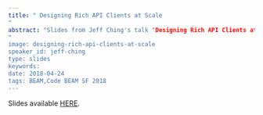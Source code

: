 ```yaml
---
title: " Designing Rich API Clients at Scale
"
abstract: "Slides from Jeff Ching's talk "Designing Rich API Clients at Scale" - Code BEAM SF 2018
"
image: designing-rich-api-clients-at-scale
speaker_id: jeff-ching
type: slides
keywords: 
date: 2018-04-24
tags: BEAM,Code BEAM SF 2018
---
```

Slides available <a href="/uploads/media/default/0001/01/963fe7faf36ffffbf64f7c1b4389ce7b7e4937e1.pdf" target="_blank">HERE</a>.
